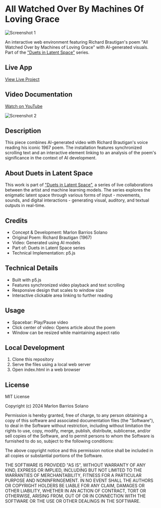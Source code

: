 # All Watched Over By Machines Of Loving Grace
![Screenshot 1](all.png)

An interactive web environment featuring Richard Brautigan's poem "All Watched Over by Machines of Loving Grace" with AI-generated visuals. Part of the ["Duets in Latent Space"](https://marlonbarrios.github.io/duets-in-latent-space/) series.

## Live App
[View Live Project](https://marlonbarrios.github.io/alwatchedoverbymachinesoflovinggrace/)

## Video Documentation
[Watch on YouTube](https://www.youtube.com/watch?v=W_RUBs1IsCw)

![Screenshot 2](all2.png)

## Description
This piece combines AI-generated video with Richard Brautigan's voice reading his iconic 1967 poem. The installation features synchronized scrolling text and an interactive element linking to an analysis of the poem's significance in the context of AI development.

## About Duets in Latent Space
This work is part of ["Duets in Latent Space"](https://marlonbarrios.github.io/duets-in-latent-space/), a series of live collaborations between the artist and machine learning models. The series explores the enigmatic latent space through various forms of input - movements, sounds, and digital interactions - generating visual, auditory, and textual outputs in real-time.

## Credits
- Concept & Development: Marlon Barrios Solano
- Original Poem: Richard Brautigan (1967)
- Video: Generated using AI models
- Part of: Duets in Latent Space series
- Technical Implementation: p5.js

## Technical Details
- Built with p5.js
- Features synchronized video playback and text scrolling
- Responsive design that scales to window size
- Interactive clickable area linking to further reading

## Usage
- Spacebar: Play/Pause video
- Click center of video: Opens article about the poem
- Window can be resized while maintaining aspect ratio

## Local Development
1. Clone this repository
2. Serve the files using a local web server
3. Open index.html in a web browser

## License
MIT License

Copyright (c) 2024 Marlon Barrios Solano

Permission is hereby granted, free of charge, to any person obtaining a copy
of this software and associated documentation files (the "Software"), to deal
in the Software without restriction, including without limitation the rights
to use, copy, modify, merge, publish, distribute, sublicense, and/or sell
copies of the Software, and to permit persons to whom the Software is
furnished to do so, subject to the following conditions:

The above copyright notice and this permission notice shall be included in all
copies or substantial portions of the Software.

THE SOFTWARE IS PROVIDED "AS IS", WITHOUT WARRANTY OF ANY KIND, EXPRESS OR
IMPLIED, INCLUDING BUT NOT LIMITED TO THE WARRANTIES OF MERCHANTABILITY,
FITNESS FOR A PARTICULAR PURPOSE AND NONINFRINGEMENT. IN NO EVENT SHALL THE
AUTHORS OR COPYRIGHT HOLDERS BE LIABLE FOR ANY CLAIM, DAMAGES OR OTHER
LIABILITY, WHETHER IN AN ACTION OF CONTRACT, TORT OR OTHERWISE, ARISING FROM,
OUT OF OR IN CONNECTION WITH THE SOFTWARE OR THE USE OR OTHER DEALINGS IN THE
SOFTWARE. 